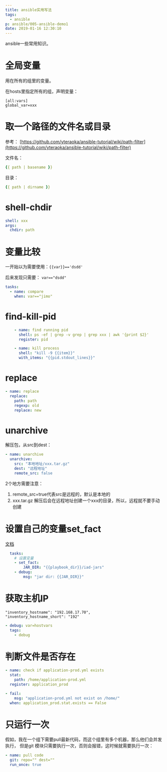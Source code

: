 ```yaml
---
title: ansible实用写法
tags:
  - ansible
p: ansible/005-ansible-demo1
date: 2019-01-16 12:30:10
---
```


ansible一些常用知识。

# 全局变量
用在所有的组里的变量。

在hosts里指定所有的组，声明变量：
```
[all:vars]
global_var=xxx
```
# 取一个路径的文件名或目录
参考： [https://github.com/yteraoka/ansible-tutorial/wiki/path-filter](https://github.com/yteraoka/ansible-tutorial/wiki/path-filter)

文件名：
```yml
{{ path | basename }}
```

目录：
```yml
{{ path | dirname }}
```

# shell-chdir
```yml
shell: xxx
args:
  chdir: path
```

# 变量比较
一开始以为需要使用：`{{var}}=='dsdd'`

后来发现只需要： `var=="dsdd"`

```yml
tasks:
  - name: compare
    when: var=="jimo"
```

# find-kill-pid
```yml
    - name: find running pid
      shell: ps -ef | grep -v grep | grep xxx | awk '{print $2}'
      register: pid

    - name: kill process
      shell: "kill -9 {{item}}"
      with_items: "{{pid.stdout_lines}}"
```

# replace
```yml
- name: replace
  replace:
    path: path
    regexp: old
    replace: new
```

# unarchive
解压包，从src到dest：
```yml
- name: unarchive
  unarchive:
    src: "本地地址/xxx.tar.gz"
    dest: "远程地址"
    remote_src: false
```
2个地方需要注意：
1. remote_src=true代表src是远程的，默认是本地的
2. xxx.tar.gz 解压后会在远程地址创建一个xxx的目录，所以，远程就不要手动创建

# 设置自己的变量set_fact

[文档](https://docs.ansible.com/ansible/latest/modules/set_fact_module.html)

```yml
  tasks:
    # 设置变量
    - set_fact:
        JAR_DIR: "{{playbook_dir}}/iad-jars"
    - debug:
        msg: "jar dir: {{JAR_DIR}}"
```

# 获取主机IP

```
"inventory_hostname": "192.168.17.70", 
"inventory_hostname_short": "192"
```

```yml
- debug: var=hostvars
  tags:
    - debug
```

# 判断文件是否存在
```yml
- name: check if application-prod.yml exists
  stat:
    path: /home/application-prod.yml
  register: application_prod

- fail:
    msg: "application-prod.yml not exist on /home/"
  when: application_prod.stat.exists == False
```

# 只运行一次
假如，我在一个组下需要pull最新代码，而这个组里有多个机器，那么他们会并发执行，
但是git 模块只需要执行一次，否则会报错，这时候就需要执行一次：
```yml
- name: pull code
  git: repo="" dest=""
  run_once: true
```
